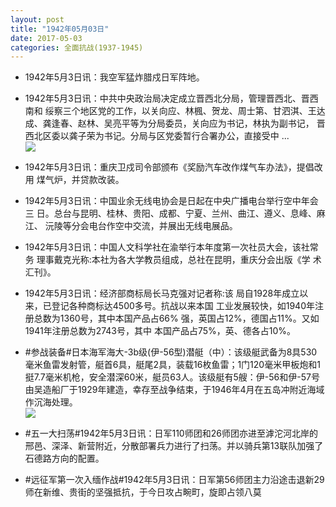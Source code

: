 ```yaml
---
layout: post
title: "1942年05月03日"
date: 2017-05-03
categories: 全面抗战(1937-1945)
---
```


<meta name="referrer" content="no-referrer" />

- 1942年5月3日讯：我空军猛炸腊戍日军阵地。 

- 1942年5月3日讯：中共中央政治局决定成立晋西北分局，管理晋西北、晋西南和 绥察三个地区党的工作，以关向应、林楓、贺龙、周士第、甘泗淇、王达 成、龚逢春、赵林、吴亮平等为分局委员，关向应为书记，林执为副书记， 晋西北区委以龚子荣为书记。分局与区党委暂行合署办公，直接受中 ... <br/><img src="https://wx4.sinaimg.cn/large/aca367d8ly1ff8h2gpfsaj20c809zwej.jpg" />

- 1942年5月3日讯：重庆卫戍司令部颁布《奖励汽车改作煤气车办法》，提倡改用 煤气炉，并贷款改装。 

- 1942年5月3日讯：中国业余无线电协会是日起在中央广播电台举行空中年会三 日。总台与昆明、桂林、贵阳、成都、宁夏、兰州、曲江、遵义、息峰、麻江、 沅陵等分会电台作空中交流，并展出无线电展品。 

- 1942年5月3日讯：中国人文科学社在渝举行本年度第一次社员大会，该社常务 理事戴克光称:本社为各大学教员组成，总社在昆明，重庆分会出版《学 术汇刊》。 

- 1942年5月3日讯：经济部商标局长马克强对记者称:该 局自1928年成立以来，已登记各种商标达4500多号。抗战以来本国 工业发展较快，如1940年注册总数为1360号，其中本国产品占66% 强，英国占12%，德国占11%。又如1941年注册总数为2743号，其中 本国产品占75%，英、德各占10%。 

- #参战装备#日本海军海大-3b级(伊-56型)潜艇（中）：该级艇武备为8具530毫米鱼雷发射管，艇首6具，艇尾2具，装载16枚鱼雷；1门120毫米甲板炮和1挺7.7毫米机枪，安全潜深60米，艇员63人。该级艇有5艘：伊-56和伊-57号由吴造船厂于1929年建造，幸存至战争结束，于1946年4月在五岛冲附近海域作沉海处理。 <br/><img src="https://wx4.sinaimg.cn/large/aca367d8ly1ff7xzzr9k3j21hc0rdwrv.jpg" />

- #五一大扫荡#1942年5月3日讯：日军110师团和26师团亦进至滹沱河北岸的邢邑、深泽、新营附近，分散部署兵力进行了扫荡。并以骑兵第13联队加强了石德路方向的配置。 

- #远征军第一次入缅作战#1942年5月3日讯：日军第56师团主力沿途击退新29师在新维、贵街的坚强抵抗，于今日攻占畹町，旋即占领八莫 

